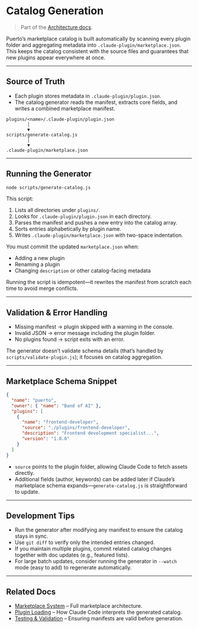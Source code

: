 # Catalog Generation
> Part of the [Architecture docs](overview.md).

Puerto’s marketplace catalog is built automatically by scanning every plugin folder and aggregating metadata into `.claude-plugin/marketplace.json`. This keeps the catalog consistent with the source files and guarantees that new plugins appear everywhere at once.

---

## Source of Truth

- Each plugin stores metadata in `.claude-plugin/plugin.json`.
- The catalog generator reads the manifest, extracts core fields, and writes a combined marketplace manifest.

```
plugins/<name>/.claude-plugin/plugin.json
        │
        ▼
scripts/generate-catalog.js
        │
        ▼
.claude-plugin/marketplace.json
```

---

## Running the Generator

```bash
node scripts/generate-catalog.js
```

This script:

1. Lists all directories under `plugins/`.
2. Looks for `.claude-plugin/plugin.json` in each directory.
3. Parses the manifest and pushes a new entry into the catalog array.
4. Sorts entries alphabetically by plugin name.
5. Writes `.claude-plugin/marketplace.json` with two-space indentation.

You must commit the updated `marketplace.json` when:
- Adding a new plugin
- Renaming a plugin
- Changing `description` or other catalog-facing metadata

Running the script is idempotent—it rewrites the manifest from scratch each time to avoid merge conflicts.

---

## Validation & Error Handling

- Missing manifest → plugin skipped with a warning in the console.
- Invalid JSON → error message including the plugin folder.
- No plugins found → script exits with an error.

The generator doesn’t validate schema details (that’s handled by `scripts/validate-plugin.js`); it focuses on catalog aggregation.

---

## Marketplace Schema Snippet

```json
{
  "name": "puerto",
  "owner": { "name": "Band of AI" },
  "plugins": [
    {
      "name": "frontend-developer",
      "source": "./plugins/frontend-developer",
      "description": "Frontend development specialist...",
      "version": "1.0.0"
    }
  ]
}
```

- `source` points to the plugin folder, allowing Claude Code to fetch assets directly.
- Additional fields (author, keywords) can be added later if Claude’s marketplace schema expands—`generate-catalog.js` is straightforward to update.

---

## Development Tips

- Run the generator after modifying any manifest to ensure the catalog stays in sync.
- Use `git diff` to verify only the intended entries changed.
- If you maintain multiple plugins, commit related catalog changes together with doc updates (e.g., featured lists).
- For large batch updates, consider running the generator in `--watch` mode (easy to add) to regenerate automatically.

---

## Related Docs

- [Marketplace System](marketplace-system.md) – Full marketplace architecture.
- [Plugin Loading](plugin-loading.md) – How Claude Code interprets the generated catalog.
- [Testing & Validation](../plugin-development/testing-and-validation.md) – Ensuring manifests are valid before generation.
